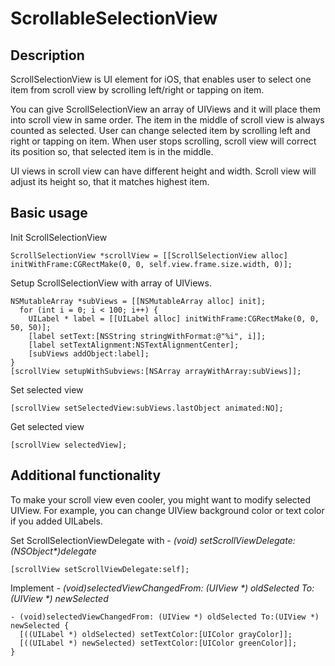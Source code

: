 ScrollableSelectionView
=======================

Description
-----------

ScrollSelectionView is UI element for iOS, that enables user to select one item from scroll view by scrolling left/right or tapping on item. 

You can give ScrollSelectionView an array of UIViews and it will place them into scroll view in same order. The item in the middle of scroll view is always counted as selected. User can change selected item by scrolling left and right or tapping on item. When user stops scrolling, scroll view will correct its position so, that selected item is in the middle.

UI views in scroll view can have different height and width. Scroll view will adjust its height so, that it matches highest item.

Basic usage
-----------
Init ScrollSelectionView

    ScrollSelectionView *scrollView = [[ScrollSelectionView alloc] initWithFrame:CGRectMake(0, 0, self.view.frame.size.width, 0)];
  
Setup ScrollSelectionView with array of UIViews. 

    NSMutableArray *subViews = [[NSMutableArray alloc] init];
      for (int i = 0; i < 100; i++) {
        UILabel * label = [[UILabel alloc] initWithFrame:CGRectMake(0, 0, 50, 50)];
        [label setText:[NSString stringWithFormat:@"%i", i]];
        [label setTextAlignment:NSTextAlignmentCenter];
        [subViews addObject:label];
    }
    [scrollView setupWithSubviews:[NSArray arrayWithArray:subViews]];
    
Set selected view

    [scrollView setSelectedView:subViews.lastObject animated:NO];
    
Get selected view

    [scrollView selectedView];
    
Additional functionality
------------------------

To make your scroll view even cooler, you might want to modify selected UIView. For example, you can change UIView background color or text color if you added UILabels. 

Set ScrollSelectionViewDelegate with <i>- (void) setScrollViewDelegate:(NSObject<ScrollSelectionViewDelegate>*)delegate</i>

    [scrollView setScrollViewDelegate:self];

Implement <i>- (void)selectedViewChangedFrom: (UIView *) oldSelected To:(UIView *) newSelected</i>

    - (void)selectedViewChangedFrom: (UIView *) oldSelected To:(UIView *) newSelected {
      [((UILabel *) oldSelected) setTextColor:[UIColor grayColor]];
      [((UILabel *) newSelected) setTextColor:[UIColor greenColor]];
    }

